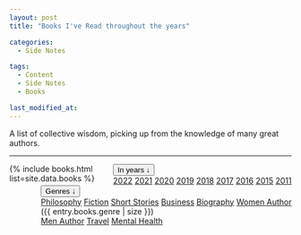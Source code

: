 ```yaml
---
layout: post
title: "Books I've Read throughout the years"

categories:
  - Side Notes

tags:
  - Content
  - Side Notes
  - Books

last_modified_at: 
---
```



<p class="message">
  <span class="padded-dropcap">A</span> list of collective wisdom, picking up from the knowledge of many great authors.
</p>

---

<div class="dropdown" style="float:right;">
  <button class="dropbtn">In years &#x2193;</button>
  <div class="dropdown-content">
    <a href="#2022">2022</a>
    <a href="#2021">2021</a>
    <a href="#2020">2020</a>
    <a href="#2019">2019</a>
    <a href="#2018">2018</a>
    <a href="#2017">2017</a>
    <a href="#2016">2016</a>
    <a href="#2015">2015</a>
    <a href="#2011">2011</a>
  </div>
</div>

<div class="dropdown" style="float:right;">
  <button class="dropbtn">Genres &#x2193;</button>
  <div class="dropdown-content">
    <a href="#Philosophy">Philosophy</a>
    <a href="#Fiction">Fiction</a>
    <a href="#Short">Short Stories</a>
    <a href="#Business">Business</a>
    <a href="#Biography">Biography</a>
    <a href="#Women">Women Author</a>
    <div class="number">({{ entry.books.genre | size }})</div>
    <a href="#Men">Men Author</a>
    <a href="#Travel">Travel</a>
    <a href="#Mental Health">Mental Health</a>
  </div>
</div>

{% include books.html list=site.data.books %}


